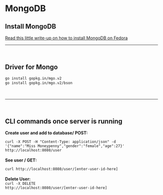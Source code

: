 <!-- markdownlint-disable -->

# MongoDB

<h2>Install MongoDB</h2>
<a href="https://markojudas.github.io/chronicles/blog/MongoDB-Fedora.html">Read this little write-up on how to install MongoDB on Fedora</a>

<br>
<hr>
<br>

<h2>Driver for Mongo</h2>

```bash
go install gopkg.in/mgo.v2
go install gopkg.in/mgo.v2/bson
```

<br>
<hr>
<br>

<h2>CLI commands once server is running</h2>

**Create user and add to database/ POST:**<br>

<code>curl -X POST -H "Content-Type: application/json" -d '{"name":"Miss Moneypenny","gender":"female","age":27}' http://localhost:8080/user</code>
<br>
<br>
**See user / GET:**<br>

<code>curl http://localhost:8080/user/[enter-user-id-here]</code>
<br>
<br>
**Delete User:**<br>
<code>curl -X DELETE http://localhost:8080/user/[enter-user-id-here]</code>
